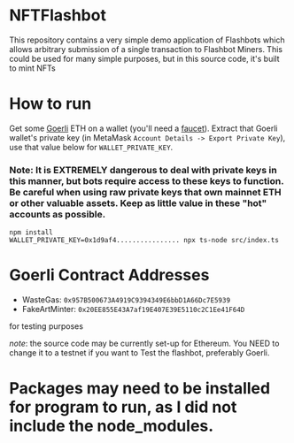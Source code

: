 # NFTFlashbot

This repository contains a very simple demo application of Flashbots which allows arbitrary submission of a single transaction to Flashbot Miners. This could be used for many simple purposes, but in this source code, it's built to mint NFTs

# How to run

Get some [Goerli](https://goerli.etherscan.io/) ETH on a wallet (you'll need a [faucet](https://faucet.goerli.mudit.blog/)). Extract that Goerli wallet's private key (in MetaMask `Account Details -> Export Private Key`), use that value below for `WALLET_PRIVATE_KEY`.

### Note:  It is EXTREMELY dangerous to deal with private keys in this manner, but bots require access to these keys to function. Be careful when using raw private keys that own mainnet ETH or other valuable assets. Keep as little value in these "hot" accounts as possible.

```shell
npm install
WALLET_PRIVATE_KEY=0x1d9af4................ npx ts-node src/index.ts
```

# Goerli Contract Addresses

* WasteGas: `0x957B500673A4919C9394349E6bbD1A66Dc7E5939`
* FakeArtMinter: `0x20EE855E43A7af19E407E39E5110c2C1Ee41F64D`

for testing purposes


*note*: the source code may be currently set-up for Ethereum. You NEED to change it to a testnet if you want to Test the flashbot, preferably Goerli.


# Packages may need to be installed for program to run, as I did not include the node_modules.

